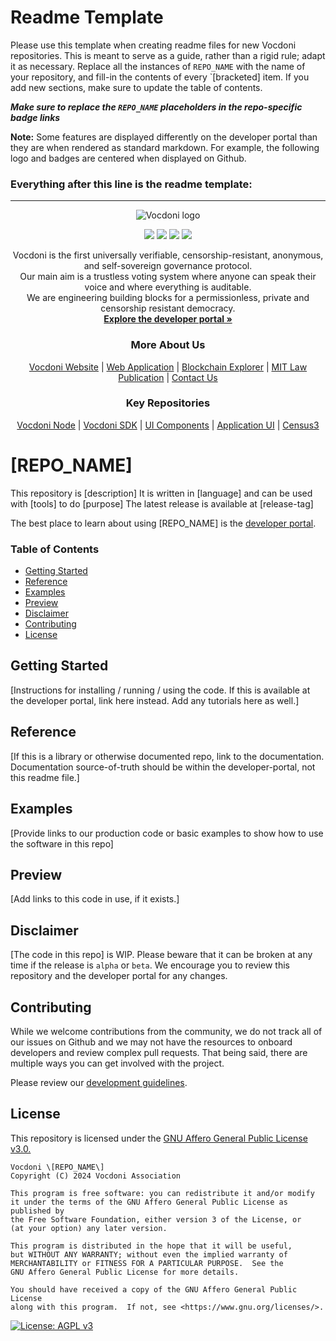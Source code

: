 # Readme Template

Please use this template when creating readme files for new Vocdoni repositories. This is meant to serve as a guide, rather than a rigid rule; adapt it as necessary. Replace all the instances of `REPO_NAME` with the name of your repository, and fill-in the contents of every `\[bracketed\] item. If you add new sections, make sure to update the table of contents.

***Make sure to replace the `REPO_NAME` placeholders in the repo-specific badge links***

**Note:**
Some features are displayed differently on the developer portal than they are when rendered as standard markdown. For example, the following logo and badges are centered when displayed on Github.

### Everything after this line is the readme template:
---

<p align="center" width="100%">
    <picture>
      <source media="(prefers-color-scheme: dark)" srcset="https://developer.vocdoni.io/img/vocdoni_logotype_full_blank.svg" />
      <source media="(prefers-color-scheme: light)" srcset="https://developer.vocdoni.io/img/vocdoni_logotype_full_white.svg" />
      <img alt="Vocdoni logo" src="https://developer.vocdoni.io/img/vocdoni_logotype_full_white.svg" />
  </picture>
</p>


<p align="center" width="100%">
    <a href="https://github.com/vocdoni/REPO_NAME/commits/main/"><img src="https://img.shields.io/github/commit-activity/m/vocdoni/REPO_NAME" /></a>
    <a href="https://github.com/vocdoni/REPO_NAME/issues"><img src="https://img.shields.io/github/issues/vocdoni/REPO_NAME" /></a>
    <a href="https://discord.gg/xFTh8Np2ga"><img src="https://img.shields.io/badge/discord-join%20chat-blue.svg" /></a>
    <a href="https://twitter.com/vocdoni"><img src="https://img.shields.io/twitter/follow/vocdoni.svg?style=social&label=Follow" /></a>
</p>


<!-- Some other badges you can add if applicable:
Github Workflows:
    <a href="https://github.com/vocdoni/REPO_NAME/actions/workflows/main.yml/"><img src="https://github.com/vocdoni/REPO_NAME/actions/workflows/main.yml/badge.svg" /></a>
Test coverage::
<a href="https://coveralls.io/github/vocdoni/REPO_NAME"><img src="https://coveralls.io/repos/github/vocdoni/REPO_NAME/badge.svg"></a>
Golang specific:
<a href="https://godoc.org/go.vocdoni.io/REPO_NAME"><img src="https://godoc.org/go.vocdoni.io/REPO_NAME?status.svg"></a>
<a href="https://goreportcard.com/report/go.vocdoni.io/REPO_NAME"><img src="https://goreportcard.com/badge/go.vocdoni.io/REPO_NAME"></a>
 -->

  <div align="center">
    Vocdoni is the first universally verifiable, censorship-resistant, anonymous, and self-sovereign governance protocol. <br />
    Our main aim is a trustless voting system where anyone can speak their voice and where everything is auditable. <br />
    We are engineering building blocks for a permissionless, private and censorship resistant democracy.
    <br />
    <a href="https://developer.vocdoni.io/"><strong>Explore the developer portal »</strong></a>
    <br />
    <h3>More About Us</h3>
    <a href="https://vocdoni.io">Vocdoni Website</a>
    |
    <a href="https://vocdoni.app">Web Application</a>
    |
    <a href="https://explorer.vote/">Blockchain Explorer</a>
    |
    <a href="https://law.mit.edu/pub/remotevotingintheageofcryptography/release/1">MIT Law Publication</a>
    |
    <a href="https://chat.vocdoni.io">Contact Us</a>
    <br />
    <h3>Key Repositories</h3>
    <a href="https://github.com/vocdoni/vocdoni-node">Vocdoni Node</a>
    |
    <a href="https://github.com/vocdoni/vocdoni-sdk/">Vocdoni SDK</a>
    |
    <a href="https://github.com/vocdoni/ui-components">UI Components</a>
    |
    <a href="https://github.com/vocdoni/ui-scaffold">Application UI</a>
    |
    <a href="https://github.com/vocdoni/census3">Census3</a>
  </div>

# \[REPO_NAME\]

This repository is \[description\]
It is written in \[language\] and can be used with \[tools\] to do \[purpose\]
The latest release is available at \[release-tag\]

The best place to learn about using \[REPO_NAME\] is the [developer portal](https://developer.vocdoni.io/).

### Table of Contents
- [Getting Started](#getting-started)
- [Reference](#reference)
- [Examples](#examples)
- [Preview](#preview)
- [Disclaimer](#disclaimer)
- [Contributing](#contributing)
- [License](#license)


## Getting Started

\[Instructions for installing / running / using the code. If this is available at the developer portal, link here instead. Add any tutorials here as well.\]

## Reference

\[If this is a library or otherwise documented repo, link to the documentation. Documentation source-of-truth should be within the developer-portal, not this readme file.\]

## Examples

\[Provide links to our production code or basic examples to show how to use the software in this repo\]

## Preview

\[Add links to this code in use, if it exists.\]

## Disclaimer

\[The code in this repo\] is WIP. Please beware that it can be broken at any time if the release is `alpha` or `beta`. We encourage you to review this repository and the developer portal for any changes.

## Contributing

While we welcome contributions from the community, we do not track all of our issues on Github and we may not have the resources to onboard developers and review complex pull requests. That being said, there are multiple ways you can get involved with the project.

Please review our [development guidelines](https://developer.vocdoni.io/development-guidelines).

## License

This repository is licensed under the [GNU Affero General Public License v3.0.](./LICENSE)

<!-- ATTACH LICENSE NOTICE, IF APPLICABLE. FOR EXAMPLE: -->

    Vocdoni \[REPO_NAME\]
    Copyright (C) 2024 Vocdoni Association

    This program is free software: you can redistribute it and/or modify
    it under the terms of the GNU Affero General Public License as published by
    the Free Software Foundation, either version 3 of the License, or
    (at your option) any later version.

    This program is distributed in the hope that it will be useful,
    but WITHOUT ANY WARRANTY; without even the implied warranty of
    MERCHANTABILITY or FITNESS FOR A PARTICULAR PURPOSE.  See the
    GNU Affero General Public License for more details.

    You should have received a copy of the GNU Affero General Public License
    along with this program.  If not, see <https://www.gnu.org/licenses/>.

<!-- Add this badge if the repository has a code of conduct -->
<!-- [![Contributor Covenant](https://img.shields.io/badge/Contributor%20Covenant-v1.4%20adopted-ff69b4.svg)](code-of-conduct.md)  -->
[![License: AGPL v3](https://img.shields.io/badge/License-AGPL%20v3-blue.svg)](https://www.gnu.org/licenses/agpl-3.0)